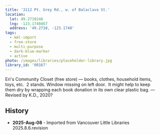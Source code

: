 ```yaml
---
title: '3112 Pt. Grey Rd., w. of Balaclava St.'
location:
  lat: 49.2710248
  lng: -123.1740467
  address: '49.2710, -123.1740'
tags:
  - kml-import
  - free-store
  - multi-purpose
  - dark-blue-marker
  - active
photo: /images/libraries/placeholder-library.jpg
library_id: '00167'
---
```

Eri's Community Closet (free store) — books, clothes, household items, toys, etc.  2 stands.
Window missing on left door.  It might help to keep them dry by wrapping each book donation in its own clear plastic bag.
 — Revised by K.D., 2020?

## History
- **2025-Aug-08** - Imported from Vancouver Little Libraries 2025.8.6.revision
